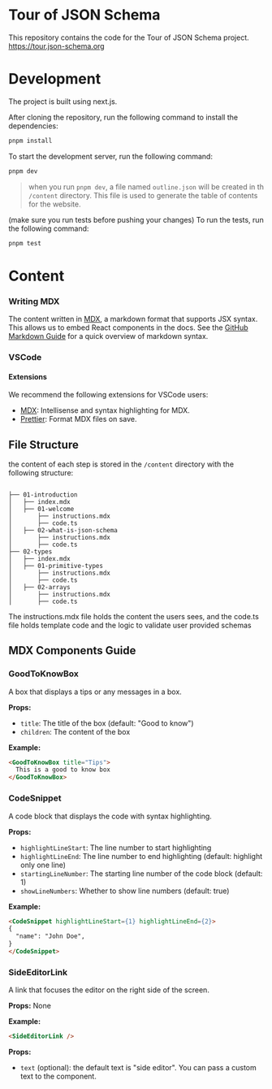 # Tour of JSON Schema

This repository contains the code for the Tour of JSON Schema project.
https://tour.json-schema.org

# Development

The project is built using next.js.

After cloning the repository, run the following command to install the dependencies:

```bash
pnpm install
```

To start the development server, run the following command:

```bash
pnpm dev
```

> when you run `pnpm dev`, a file named `outline.json` will be created in th `/content` directory. This file is used to generate the table of contents for the website.

(make sure you run tests before pushing your changes)
To run the tests, run the following command:

```bash 
pnpm test
```


# Content

### Writing MDX

The content written in [MDX](https://mdxjs.com/), a markdown format that supports JSX syntax. This allows us to embed React components in the docs. See the [GitHub Markdown Guide](https://docs.github.com/en/get-started/writing-on-github/getting-started-with-writing-and-formatting-on-github/basic-writing-and-formatting-syntax) for a quick overview of markdown syntax.

### VSCode

#### Extensions

We recommend the following extensions for VSCode users:

- [MDX](https://marketplace.visualstudio.com/items?itemName=unifiedjs.vscode-mdx): Intellisense and syntax highlighting for MDX.
- [Prettier](https://marketplace.visualstudio.com/items?itemName=esbenp.prettier-vscode): Format MDX files on save.

## File Structure

the content of each step is stored in the `/content` directory with the following structure:

```

├── 01-introduction
│   ├── index.mdx
│   ├── 01-welcome
│       ├── instructions.mdx
│       ├── code.ts
│   ├── 02-what-is-json-schema
│       ├── instructions.mdx
│       ├── code.ts
├── 02-types
│   ├── index.mdx
│   ├── 01-primitive-types
│       ├── instructions.mdx
│       ├── code.ts
│   ├── 02-arrays
│       ├── instructions.mdx
│       ├── code.ts

```

The instructions.mdx file holds the content the users sees, and the code.ts file holds template code and the logic to validate user provided schemas

## MDX Components Guide

### GoodToKnowBox 

A box that displays a tips or any messages in a box. 

**Props:**
- `title`: The title of the box (default: "Good to know")
- `children`: The content of the box

**Example:**
```md
<GoodToKnowBox title="Tips">
  This is a good to know box
</GoodToKnowBox>
```
### CodeSnippet

A code block that displays the code with syntax highlighting.

**Props:**
- `highlightLineStart`: The line number to start highlighting
- `highlightLineEnd`: The line number to end highlighting (default: highlight only one line)
- `startingLineNumber`: The starting line number of the code block (default: 1)
- `showLineNumbers`: Whether to show line numbers (default: true) 

**Example:**
```md
<CodeSnippet highlightLineStart={1} highlightLineEnd={2}>
{
  "name": "John Doe",
}
</CodeSnippet>
```
### SideEditorLink

A link that focuses the editor on the right side of the screen.

**Props:** None 

**Example:**
```md
<SideEditorLink />
```
**Props:**
- `text` (optional): the default text is "side editor". You can pass a custom text to the component.
